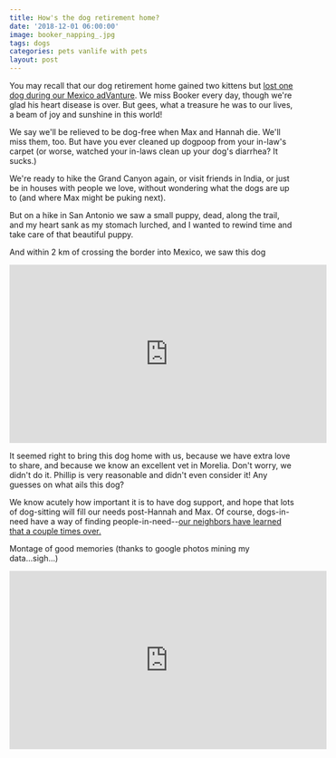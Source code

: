 ```yaml
---
title: How's the dog retirement home?
date: '2018-12-01 06:00:00'
image: booker_napping_.jpg
tags: dogs
categories: pets vanlife with pets
layout: post
---
```


You may recall that our dog retirement home gained two kittens but [lost one dog during our Mexico adVanture](https://reverdecer.annalisagross.com/2018/10/22/bookers-last-stop/). We miss Booker every day, though we're glad his heart disease is over. But gees, what a treasure he was to our lives, a beam of joy and sunshine in this world!

We say we'll be relieved to be dog-free when Max and Hannah die. We'll miss them, too. But have you ever cleaned up dogpoop from your in-law's carpet (or worse, watched your in-laws clean up your dog's diarrhea? It sucks.)

We're ready to hike the Grand Canyon again, or visit friends in India, or just be in houses with people we love, without wondering what the dogs are up to (and where Max might be puking next).

But on a hike in San Antonio we saw a small puppy, dead, along the trail, and my heart sank as my stomach lurched, and I wanted to rewind time and take care of that beautiful puppy.

And within 2 km of crossing the border into Mexico, we saw this dog

<iframe width="560" height="315" src="https://www.youtube-nocookie.com/embed/311Q3rKWwf0" frameborder="0" allow="accelerometer; autoplay; encrypted-media; gyroscope; picture-in-picture" allowfullscreen></iframe>

It seemed right to bring this dog home with us, because we have extra love to share, and because we know an excellent vet in Morelia. Don't worry, we didn't do it. Phillip is very reasonable and didn't even consider it! Any guesses on what ails this dog?

We know acutely how important it is to have dog support, and hope that lots of dog-sitting will fill our needs post-Hannah and Max. Of course, dogs-in-need have a way of finding people-in-need--[our neighbors have learned that a couple times over.](https://reverdecer.annalisagross.com/2018/12/04/saying-goodbye-to-booker/)

Montage of good memories (thanks to google photos mining my data...sigh...)

<iframe width="560" height="315" src="https://www.youtube-nocookie.com/embed/TctPbxJxCUg" frameborder="0" allow="accelerometer; autoplay; encrypted-media; gyroscope; picture-in-picture" allowfullscreen></iframe>